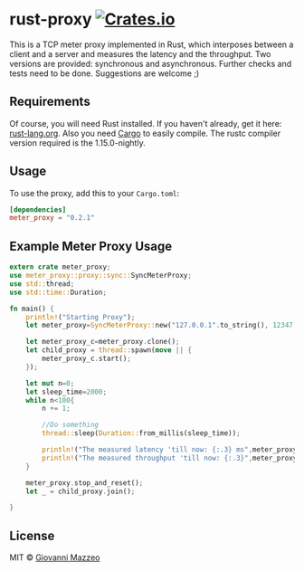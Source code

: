# rust-proxy [![Crates.io](https://img.shields.io/crates/v/meter_proxy.svg)](https://crates.io/crates/meter_proxy)
This is a TCP meter proxy implemented in Rust, which interposes between a client and a server and measures the latency and the throughput. Two versions are provided: synchronous and asynchronous. Further checks and tests need to be done. Suggestions are welcome ;)

## Requirements
Of course, you will need Rust installed. If you haven't already, get it here: [rust-lang.org](https://www.rust-lang.org). Also you need [Cargo](https://crates.io) to easily compile. The rustc compiler version required is the 1.15.0-nightly.

## Usage
To use the proxy, add this to your `Cargo.toml`:

```toml
[dependencies]
meter_proxy = "0.2.1"
```

## Example Meter Proxy Usage

```rust
extern crate meter_proxy;
use meter_proxy::proxy::sync::SyncMeterProxy;
use std::thread;
use std::time::Duration;

fn main() {
    println!("Starting Proxy");
    let meter_proxy=SyncMeterProxy::new("127.0.0.1".to_string(), 12347,"127.0.0.1".to_string(),12349); 

    let meter_proxy_c=meter_proxy.clone();
    let child_proxy = thread::spawn(move || {
        meter_proxy_c.start();
    });

    let mut n=0;
    let sleep_time=2000;
    while n<100{
        n += 1;

        //Do something
        thread::sleep(Duration::from_millis(sleep_time));

        println!("The measured latency 'till now: {:.3} ms",meter_proxy.get_latency_ms());
        println!("The measured throughput 'till now: {:.3}",meter_proxy.get_num_bytes_rcvd() as f64/(n*sleep_time) as f64);
    }

    meter_proxy.stop_and_reset();
    let _ = child_proxy.join();

}
```


## License

MIT © [Giovanni Mazzeo](https://github.com/dzobbe)


